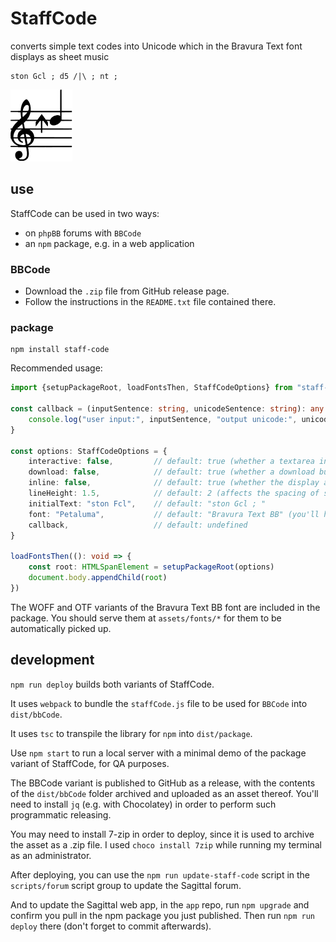 # StaffCode

converts simple text codes into Unicode which in the Bravura Text font displays as sheet music

```
ston Gcl ; d5 /|\ ; nt ;
```

<img src="/github/readme.svg"/>

## use

StaffCode can be used in two ways:
- on `phpBB` forums with `BBCode`
- an `npm` package, e.g. in a web application

### BBCode

- Download the `.zip` file from GitHub release page.
- Follow the instructions in the `README.txt` file contained there.

### package

```shell
npm install staff-code
```

Recommended usage:

```ts
import {setupPackageRoot, loadFontsThen, StaffCodeOptions} from "staff-code"

const callback = (inputSentence: string, unicodeSentence: string): any => {
    console.log("user input:", inputSentence, "output unicode:", unicodeSentence)
}

const options: StaffCodeOptions = {
    interactive: false,         // default: true (whether a textarea input for instantly changing the display appears)
    download: false,            // default: true (whether a download button for a vectorized SVG appears)
    inline: false,              // default: true (whether the display appears as a <span> or a <div>
    lineHeight: 1.5,            // default: 2 (affects the spacing of staves)
    initialText: "ston Fcl",    // default: "ston Gcl ; "
    font: "Petaluma",           // default: "Bravura Text BB" (you'll have to move a custom font to assets/fonts)
    callback,                   // default: undefined
}

loadFontsThen((): void => {
    const root: HTMLSpanElement = setupPackageRoot(options)
    document.body.appendChild(root)
})
```

The WOFF and OTF variants of the Bravura Text BB font are included in the package. You should serve them at `assets/fonts/*` for them to be automatically picked up.

## development

`npm run deploy` builds both variants of StaffCode.

It uses `webpack` to bundle the `staffCode.js` file to be used for `BBCode` into `dist/bbCode`.

It uses `tsc` to transpile the library for `npm` into `dist/package`.

Use `npm start` to run a local server with a minimal demo of the package variant of StaffCode, for QA purposes.

The BBCode variant is published to GitHub as a release, with the contents of the `dist/bbCode` folder archived and uploaded as an asset thereof. You'll need to install `jq` (e.g. with Chocolatey) in order to perform such programmatic releasing.

You may need to install 7-zip in order to deploy, since it is used to archive the asset as a .zip file. I used `choco install 7zip` while running my terminal as an administrator.

After deploying, you can use the `npm run update-staff-code` script in the `scripts/forum` script group to update the Sagittal forum.

And to update the Sagittal web app, in the `app` repo, run `npm upgrade` and confirm you pull in the npm package you just published. Then run `npm run deploy` there (don't forget to commit afterwards).
